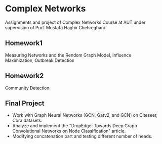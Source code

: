 # Complex Networks
Assignments and project of Complex Networks Course at AUT under supervision of Prof. Mostafa Haghir Chehreghani.

## Homework1
Measuring Networks and the Rendom Graph Model, Influence Maximization, Outbreak Detection

## Homework2
‫‪Community‬‬ Detection

## Final Project
* Work with Graph Neural Networks (GCN, Gatv2, and GCN) on Citeseer, Cora datasets.
* Analyze and implement the "‫‪DropEdge: Towards Deep Graph Convolutional Networks on Node Classification‬‬" article.
* Modifying concatenation part and testing different number of heads.
